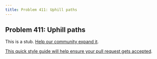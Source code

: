 ```yaml
---
title: Problem 411: Uphill paths
---
```

## Problem 411: Uphill paths

This is a stub. <a href='https://github.com/freecodecamp/guides/tree/master/src/pages/certifications/coding-interview-prep/project-euler/problem-411-uphill-paths/index.md' target='_blank' rel='nofollow'>Help our community expand it</a>.

<a href='https://github.com/freecodecamp/guides/blob/master/README.md' target='_blank' rel='nofollow'>This quick style guide will help ensure your pull request gets accepted</a>.

<!-- The article goes here, in GitHub-flavored Markdown. Feel free to add YouTube videos, images, and CodePen/JSBin embeds  -->
